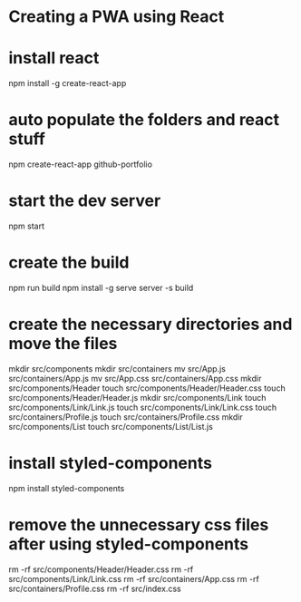 # Creating a PWA using React

# install react
npm install -g create-react-app

# auto populate the folders and react stuff
npm create-react-app github-portfolio

# start the dev server
npm start

# create the build
npm run build
npm install -g serve
server -s build

# create the necessary directories and move the files
mkdir src/components
mkdir src/containers
mv src/App.js src/containers/App.js
mv src/App.css src/containers/App.css
mkdir src/components/Header
touch src/components/Header/Header.css
touch src/components/Header/Header.js
mkdir src/components/Link
touch src/components/Link/Link.js
touch src/components/Link/Link.css
touch src/containers/Profile.js
touch src/containers/Profile.css
mkdir src/components/List
touch src/components/List/List.js

# install styled-components
npm install styled-components

# remove the unnecessary css files after using styled-components
rm -rf src/components/Header/Header.css
rm -rf src/components/Link/Link.css
rm -rf src/containers/App.css
rm -rf src/containers/Profile.css
rm -rf src/index.css